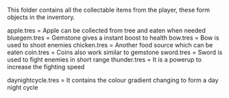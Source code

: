 This folder contains all the collectable items from the player, these form objects in the inventory.

apple.tres = Apple can be collected from tree and eaten when needed
bluegem.tres = Gemstone gives a instant boost to health
bow.tres = Bow is used to shoot enemies
chicken.tres = Another food source which can be eaten
coin.tres = Coins also work similar to gemstone
sword.tres = Sword is used to fight enemies in short range
thunder.tres = It is a powerup to increase the fighting speed

daynightcycle.tres = It contains the colour gradient changing to form a day night cycle

